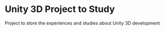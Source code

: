 # Unity 3D Project to Study
 
Project to store the experiences and studies about Unity 3D development